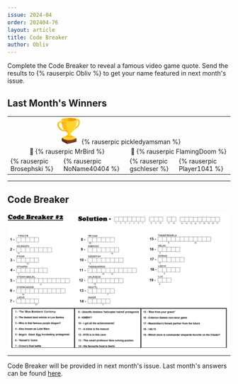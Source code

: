 ```yaml
---
issue: 2024-04
order: 202404-76
layout: article
title: Code Breaker
author: Obliv
---
```


Complete the Code Breaker to reveal a famous video game quote. Send the results to {% rauserpic Obliv %} to get your name featured in next month's issue.

## Last Month's Winners

<table><tbody>
  <tr>
    <td colspan="4" style="text-align: center; vertical-align: middle;"><div class="bingo-winner-small"><img src="../../img/trophy_small.png"/> {% rauserpic pickledyamsman %}</div></td>
  </tr>
  <tr>
    <td colspan="2" style="text-align: center; vertical-align: middle;">🥈 {% rauserpic MrBird %}</td>
    <td colspan="2" style="text-align: center; vertical-align: middle;">🥉 {% rauserpic FlamingDoom %}</td>
  </tr>
  <tr>
    <td>{% rauserpic Brosephski %}</td>
    <td>{% rauserpic NoName40404 %}</td>
    <td>{% rauserpic gschleser %}</td>
    <td>{% rauserpic Player1041 %}</td>
  </tr>
</tbody></table>

---

## Code Breaker

<p align="center">
  <img src="img/Fun/CodeBreaker.png" />
</p>

---

Code Breaker will be provided in next month's issue. Last month's answers can be found [here](img/Fun/CodeBreakerAnswers.png).